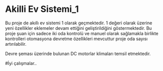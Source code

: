 # Akilli Ev Sistemi_1
Bu proje de akıllı ev sistemi 1 olarak geçmektedir. 1 değeri olarak üzerine
yeni özellikler eklemeler devam ettiğini geliştirildiğini göstermektedir.
Bu proje şuan için sadece iki oda kontrolü ve manuel olarak sağlamakla birlikte
kontrolleri otomasyona devretme özellikleri mevcuttur proje oda sayısı artırılabilir.

Devre şeması üzerinde bulunan DC motorlar klimaları temsil etmektedir.

#İyi çalışmalar..



